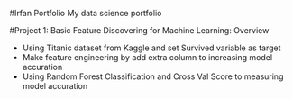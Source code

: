#Irfan Portfolio
My data science portfolio

#Project 1: Basic Feature Discovering for Machine Learning: Overview
* Using Titanic dataset from Kaggle and set Survived variable as target
* Make feature engineering by add extra column to increasing model accuration
* Using Random Forest Classification and Cross Val Score to measuring model accuration
